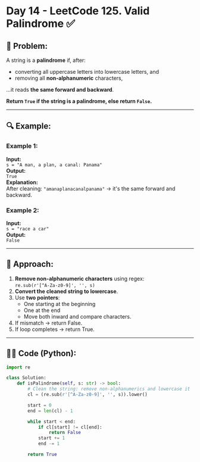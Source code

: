 # Day 14 - LeetCode 125. Valid Palindrome ✅

## 🧠 Problem:
A string is a **palindrome** if, after:
- converting all uppercase letters into lowercase letters, and  
- removing all **non-alphanumeric** characters,  

…it reads **the same forward and backward**.

**Return `True` if the string is a palindrome, else return `False`.**

---

## 🔍 Example:

### Example 1:
**Input:**  
`s = "A man, a plan, a canal: Panama"`  
**Output:**  
`True`  
**Explanation:**  
After cleaning: `"amanaplanacanalpanama"` → it's the same forward and backward.

### Example 2:
**Input:**  
`s = "race a car"`  
**Output:**  
`False`

---

## 🚀 Approach:

1. **Remove non-alphanumeric characters** using regex:  
   `re.sub(r'[^A-Za-z0-9]', '', s)`
2. **Convert the cleaned string to lowercase**.
3. Use **two pointers**:
   - One starting at the beginning
   - One at the end
   - Move both inward and compare characters.
4. If mismatch → return False.
5. If loop completes → return True.

---

## 🧑‍💻 Code (Python):

```python
import re

class Solution:
    def isPalindrome(self, s: str) -> bool:
        # Clean the string: remove non-alphanumerics and lowercase it
        cl = (re.sub(r'[^A-Za-z0-9]', '', s)).lower()

        start = 0
        end = len(cl) - 1

        while start < end:
            if cl[start] != cl[end]:
                return False
            start += 1
            end -= 1

        return True
